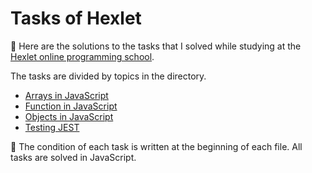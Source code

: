 # Tasks of Hexlet

📍 Here are the solutions to the tasks that I solved while studying at the [Hexlet online programming school](https://ru.hexlet.io/).

The tasks are divided by topics in the directory.
* [Arrays in JavaScript](https://github.com/Zubkov99/HexletTasks/tree/master/arrays)
* [Function in JavaScript](https://github.com/Zubkov99/HexletTasks/tree/master/function)
* [Objects in JavaScript](https://github.com/Zubkov99/HexletTasks/tree/master/objects)
* [Testing JEST](https://github.com/Zubkov99/HexletTasks/tree/master/hexlet-jest)

📐 The condition of each task is written at the beginning of each file. All tasks are solved in JavaScript.

